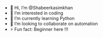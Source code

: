 - 👋 Hi, I’m @Shabeerkasimkhan
- 👀 I’m interested in coding
- 🌱 I’m currently learning Python
- 💞️ I’m looking to collaborate on automation
- ⚡ Fun fact: Beginner here !!!

<!---
Shabeerkasimkhan/Shabeerkasimkhan is a ✨ special ✨ repository because its `README.md` (this file) appears on your GitHub profile.
You can click the Preview link to take a look at your changes.
--->
